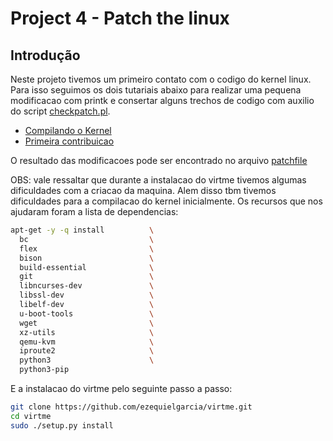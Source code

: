 # Project 4 - Patch the linux

## Introdução
Neste projeto tivemos um primeiro contato com o codigo do kernel linux. Para isso seguimos os dois tutariais abaixo para realizar uma pequena modificacao com printk e consertar alguns trechos de codigo com auxilio do script [checkpatch.pl](https://elixir.bootlin.com/source/scripts/checkpatch.pl).

- [Compilando o Kernel](https://docs.lkcamp.dev/unicamp_group/boot/)
- [Primeira contribuicao](https://docs.lkcamp.dev/unicamp_group/first_contrib/)

O resultado das modificacoes pode ser encontrado no arquivo [patchfile](./patchfile)

OBS: vale ressaltar que durante a instalacao do virtme tivemos algumas dificuldades com a criacao da maquina. Alem disso tbm  tivemos dificuldades para a compilacao do kernel inicialmente. Os recursos que nos ajudaram foram a lista de dependencias:

```BASH
apt-get -y -q install          \
  bc                           \
  flex                         \
  bison                        \
  build-essential              \
  git                          \
  libncurses-dev               \
  libssl-dev                   \
  libelf-dev                   \
  u-boot-tools                 \
  wget                         \
  xz-utils                     \
  qemu-kvm                     \
  iproute2                     \
  python3                      \
  python3-pip
  ```
E a instalacao do virtme pelo seguinte passo a passo:

```BASH
git clone https://github.com/ezequielgarcia/virtme.git
cd virtme
sudo ./setup.py install
```